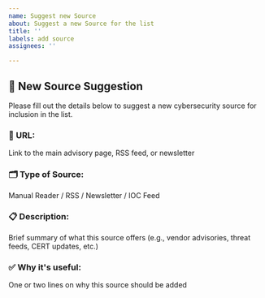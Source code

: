 ```yaml
---
name: Suggest new Source
about: Suggest a new Source for the list
title: ''
labels: add source
assignees: ''

---
```


## 📌 New Source Suggestion

Please fill out the details below to suggest a new cybersecurity source for inclusion in the list.

### 🔗 URL:
Link to the main advisory page, RSS feed, or newsletter

### 🗂️ Type of Source:
Manual Reader / RSS / Newsletter / IOC Feed 

### 📋 Description:
Brief summary of what this source offers (e.g., vendor advisories, threat feeds, CERT updates, etc.) 

### ✅ Why it's useful:
One or two lines on why this source should be added
